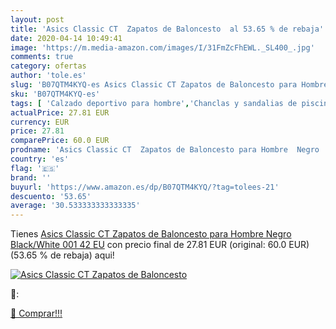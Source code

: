 ```yaml
---
layout: post
title: 'Asics Classic CT  Zapatos de Baloncesto  al 53.65 % de rebaja'
date: 2020-04-14 10:49:41
image: 'https://m.media-amazon.com/images/I/31FmZcFhEWL._SL400_.jpg'
comments: true
category: ofertas
author: 'tole.es'
slug: 'B07QTM4KYQ-es Asics Classic CT Zapatos de Baloncesto para Hombre Negro...'
sku: 'B07QTM4KYQ-es'
tags: [ 'Calzado deportivo para hombre','Chanclas y sandalias de piscina para hombre','Sandalias de vestir para hombre','Zapatillas y calzado deportivo para hombre','Zapatos','Zapatos para hombre','Zapatos y complementos','zapatos', ]
actualPrice: 27.81 EUR
currency: EUR
price: 27.81
comparePrice: 60.0 EUR
prodname: 'Asics Classic CT  Zapatos de Baloncesto para Hombre  Negro  Black/White 001   42 EU'
country: 'es'
flag: '🇪🇸'
brand: ''
buyurl: 'https://www.amazon.es/dp/B07QTM4KYQ/?tag=tolees-21'
descuento: '53.65'
average: '30.533333333333335'
---
```


Tienes [Asics Classic CT  Zapatos de Baloncesto para Hombre  Negro  Black/White 001   42 EU](https://www.amazon.es/dp/B07QTM4KYQ/?tag=tolees-21) con precio final de  27.81 EUR (original: 60.0 EUR) (53.65 %  de rebaja) aqui!

[![Asics Classic CT  Zapatos de Baloncesto ](https://m.media-amazon.com/images/I/31FmZcFhEWL._SL400_.jpg)](https://www.amazon.es/dp/B07QTM4KYQ/?tag=tolees-21)

🔎:


[🛒 Comprar!!!](https://www.amazon.es/dp/B07QTM4KYQ/?tag=tolees-21)
